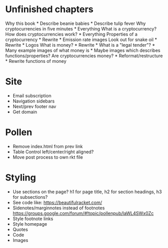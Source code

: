 # Unfinished chapters

Why this book
    * Describe beanie babies
    * Describe tulip fever
Why cryptocurrencies in five minutes
    * Everything
What is a cryptocurrency?
  How does cryptocurrencies work?
    * Everything
  Properties of a cryptocurrency
    * Rewrite
    * Emission rate images
  Look out for snake oil
    * Rewrite
    * Logos
  What is money?
    * Rewrite
    * What is a "legal tender"?
    * Many example images of what money is
    * Maybe images which describes functions/properties?
  Are cryptocurrencies money?
    * Reformat/restructure
    * Rewrite functions of money

# Site

* Email subscription
* Navigation sidebars
* Next/prev footer nav
* Get domain

# Pollen

* Remove index.html from prev link
* Table
    Control left/center/right aligned?
* Move post process to own rkt file

# Styling

* Use sections on the page? h1 for page title, h2 for section headings, h3 for subsections?
* See code like: https://beautifulracket.com/
* Sidenotes/marginnotes instead of footnotes
  https://groups.google.com/forum/#!topic/pollenpub/laWL4SWx0Zc
* Style footnote links
* Style homepage
* Quotes
* Code
* Images
